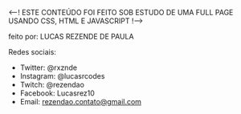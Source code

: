 <--! ESTE CONTEÚDO FOI FEITO SOB ESTUDO DE UMA FULL PAGE USANDO CSS, HTML E JAVASCRIPT !-->

feito por: LUCAS REZENDE DE PAULA

Redes sociais:
- Twitter: @rxznde
- Instagram: @lucasrcodes
- Twitch: @rezendao
- Facebook: Lucasrez10
- Email: rezendao.contato@gmail.com
